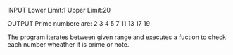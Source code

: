 
INPUT
Lower Limit:1 Upper Limit:20

OUTPUT
Prime numbere are:
2       3       4       5       7       11      13      17      19

The program iterates between given range and executes a fuction to check each number wheather it is prime or note.
